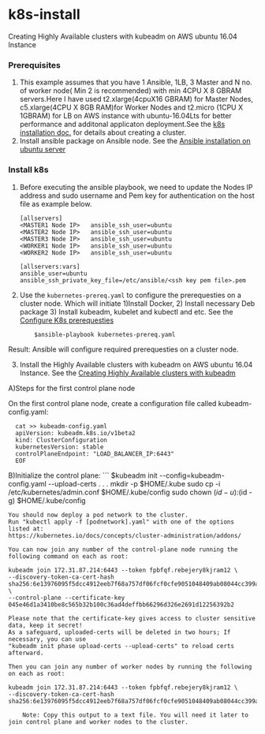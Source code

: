 # k8s-install
Creating Highly Available clusters with kubeadm on AWS ubuntu 16.04 Instance

### Prerequisites

1) This example assumes that you have 1 Ansible, 1LB, 3 Master and N no. of worker node( Min 2 is recommended) with min 4CPU X 8 GBRAM servers.Here I have used t2.xlarge(4cpuX16 GBRAM) for Master Nodes, c5.xlarge(4CPU X 8GB RAM)for Worker Nodes and t2.micro (1CPU X 1GBRAM) for LB on AWS instance with ubuntu-16.04Lts for better performance and additonal applicaton deployment.See the [k8s installation doc.](https://kubernetes.io/docs/setup/production-environment/tools/kubeadm/high-availability/) for details about creating a cluster.
2) Install ansible package on Ansible node. See the [Ansible installation on ubuntu server](https://docs.ansible.com/ansible/latest/installation_guide/intro_installation.html#latest-releases-via-apt-ubuntu) 

### Install k8s

1. Before executing the ansible playbook, we need to update the Nodes IP address and sudo username and Pem key for authentication on the host file as example below.

    ```
    [allservers]
    <MASTER1 Node IP>	ansible_ssh_user=ubuntu
    <MASTER2 Node IP> 	ansible_ssh_user=ubuntu
    <MASTER3 Node IP> 	ansible_ssh_user=ubuntu
    <WORKER1 Node IP> 	ansible_ssh_user=ubuntu
    <WORKER2 Node IP>	ansible_ssh_user=ubuntu

    [allservers:vars]
    ansible_user=ubuntu
    ansible_ssh_private_key_file=/etc/ansible/<ssh key pem file>.pem
    ```

2. Use the `kubernetes-prereq.yaml` to configure the prerequesties on a cluster node. Which will initiate 1)Install Docker, 2) Install necessary Deb package 3) Install kubeadm, kubelet and kubectl and etc.
See the [Configure K8s prerequesties](https://github.com/senthil2kumars/K8s-mStakx-Level2-Test/tree/master/k8s-install-Prerequisites) 
    ```
        $ansible-playbook kubernetes-prereq.yaml
    ```
  Result: Ansible will configure required prerequesties on a cluster node.

3. Install the Highly Available clusters with kubeadm on AWS ubuntu 16.04 Instance. See the [Creating Highly Available clusters with kubeadm](https://kubernetes.io/docs/setup/production-environment/tools/kubeadm/high-availability/) 

A)Steps for the first control plane node

  On the first control plane node, create a configuration file called kubeadm-config.yaml:
  
  
  ```
    cat >> kubeadm-config.yaml
    apiVersion: kubeadm.k8s.io/v1beta2
    kind: ClusterConfiguration
    kubernetesVersion: stable
    controlPlaneEndpoint: "LOAD_BALANCER_IP:6443"
    EOF
  ```
 B)Initialize the control plane:
    ```
    $kubeadm init --config=kubeadm-config.yaml --upload-certs
    .
    .
    .
    mkdir -p $HOME/.kube
    sudo cp -i /etc/kubernetes/admin.conf $HOME/.kube/config
    sudo chown $(id -u):$(id -g) $HOME/.kube/config

    You should now deploy a pod network to the cluster.
    Run "kubectl apply -f [podnetwork].yaml" with one of the options listed at:
    https://kubernetes.io/docs/concepts/cluster-administration/addons/

    You can now join any number of the control-plane node running the following command on each as root:

    kubeadm join 172.31.87.214:6443 --token fpbfqf.rebejery8kjram12 \
    --discovery-token-ca-cert-hash sha256:6e13976095f5dcc4912eeb7f68a757df06fcf0cfe9051048409ab08044cc399a \
    --control-plane --certificate-key 045e46d1a3410be8c565b32b100c36ad4deffbb66296d326e2691d12256392b2

    Please note that the certificate-key gives access to cluster sensitive data, keep it secret!
    As a safeguard, uploaded-certs will be deleted in two hours; If necessary, you can use 
    "kubeadm init phase upload-certs --upload-certs" to reload certs afterward.

    Then you can join any number of worker nodes by running the following on each as root:

    kubeadm join 172.31.87.214:6443 --token fpbfqf.rebejery8kjram12 \
    --discovery-token-ca-cert-hash sha256:6e13976095f5dcc4912eeb7f68a757df06fcf0cfe9051048409ab08044cc399a 
```
    Note: Copy this output to a text file. You will need it later to join control plane and worker nodes to the cluster.
    
  
